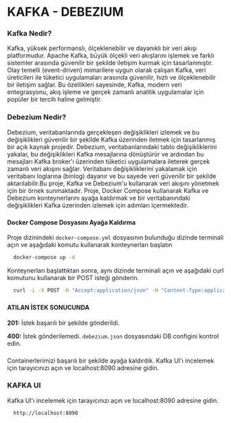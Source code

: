 
# KAFKA - DEBEZIUM

### Kafka Nedir?
Kafka, yüksek performanslı, ölçeklenebilir ve dayanıklı bir veri akışı platformudur. Apache Kafka, büyük ölçekli veri akışlarını işlemek ve farklı sistemler arasında güvenilir bir şekilde iletişim kurmak için tasarlanmıştır. Olay temelli (event-driven) mimarilere uygun olarak çalışan Kafka, veri üreticileri ile tüketici uygulamaları arasında güvenilir, hızlı ve ölçeklenebilir bir iletişim sağlar. Bu özellikleri sayesinde, Kafka, modern veri entegrasyonu, akış işleme ve gerçek zamanlı analitik uygulamalar için popüler bir tercih haline gelmiştir.
### 
### Debezium Nedir?
Debezium, veritabanlarında gerçekleşen değişiklikleri izlemek ve bu değişiklikleri güvenilir bir şekilde Kafka üzerinden iletmek için tasarlanmış bir açık kaynak projedir. Debezium, veritabanlarındaki tablo değişikliklerini yakalar, bu değişiklikleri Kafka mesajlarına dönüştürür ve ardından bu mesajları Kafka broker'ı üzerinden tüketici uygulamalara ileterek gerçek zamanlı veri akışını sağlar. Veritabanı değişikliklerini yakalamak için veritabanı loglarına (binlog) dayanır ve bu sayede veri güvenilir bir şekilde aktarılabilir.Bu proje, Kafka ve Debezium'u kullanarak veri akışını yönetmek için bir örnek sunmaktadır. Proje, Docker Compose kullanarak Kafka ve Debezium konteynerlarını ayağa kaldırmak ve bir veritabanındaki değişiklikleri Kafka üzerinden izlemek için adımları içermektedir.

### 

#### Docker Compose Dosyasını Ayağa Kaldırma

Proje dizinindeki `docker-compose.yml` dosyasının bulunduğu dizinde terminali açın ve aşağıdaki komutu kullanarak konteynerları başlatın

```bash
  docker-compose up -d
```


Konteynerları başlattıktan sonra, aynı dizinde terminali açın ve aşağıdaki curl komutunu kullanarak bir POST isteği gönderin.

```bash
  curl -i -X POST -H "Accept:application/json" -H "Content-Type:application/json" 		127.0.0.1:8083/connectors/ --data "@debezium.json"
```


### 

#### ATILAN İSTEK SONUCUNDA

**201:** İstek başarılı bir şekilde gönderildi.

**400:** İstek gönderilemedi. `debezium.json` dosyasındaki DB configini kontrol edin.

###

Containerlerimizi başarılı bir şekilde ayağa kaldırdık. Kafka UI'ı incelemek için tarayıcınızı açın ve localhost:8090 adresine gidin.
### KAFKA UI

Kafka UI'ı incelemek için tarayıcınızı açın ve localhost:8090 adresine gidin.

```bash
  http://localhost:8090
```
    